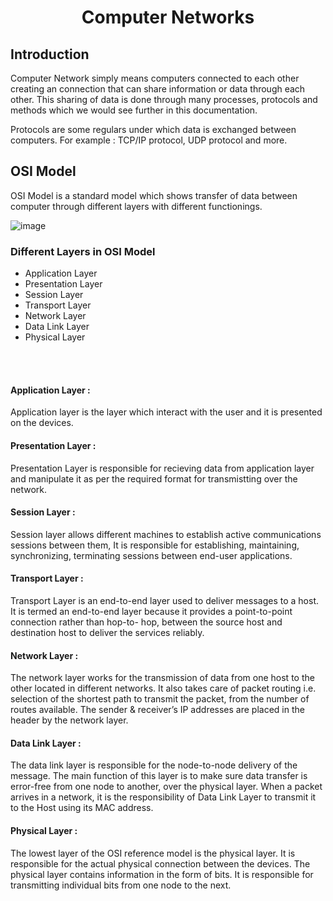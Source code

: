 <h1 align="center"><b> Computer Networks </b></h1>

## Introduction
  Computer Network simply means computers connected to each other creating an connection that can share information or data through each other. This sharing of data is done through many processes, protocols and methods which we would see further in this documentation.
  
  Protocols are some regulars under which data is exchanged between computers. For example : TCP/IP protocol, UDP protocol and more.

## OSI Model
 OSI Model is a standard model which shows transfer of data between computer through different layers with different functionings.
 
![image](https://user-images.githubusercontent.com/38884247/193452058-e6de244a-c27b-45d2-8a65-b8ab943eb92e.png)

### Different Layers in OSI Model

- Application Layer
- Presentation Layer
- Session Layer
- Transport Layer
- Network Layer
- Data Link Layer
- Physical Layer

<br><br>

#### Application Layer :
Application layer is the layer which interact with the user and it is presented on the devices.

#### Presentation Layer :
Presentation Layer is responsible for recieving data from application layer and manipulate it as per the required format for transmistting over the network.

#### Session Layer :
Session layer allows different machines to establish active communications sessions between them, It is responsible for establishing, maintaining, synchronizing, terminating sessions between end-user applications. 

#### Transport Layer :
Transport Layer is an end-to-end layer used to deliver messages to a host. It is termed an end-to-end layer because it provides a point-to-point connection rather than hop-to- hop, between the source host and destination host to deliver the services reliably.

#### Network Layer :
The network layer works for the transmission of data from one host to the other located in different networks. It also takes care of packet routing i.e. selection of the shortest path to transmit the packet, from the number of routes available. The sender & receiver’s IP addresses are placed in the header by the network layer. 

#### Data Link Layer :
The data link layer is responsible for the node-to-node delivery of the message. The main function of this layer is to make sure data transfer is error-free from one node to another, over the physical layer. When a packet arrives in a network, it is the responsibility of Data Link Layer to transmit it to the Host using its MAC address.

#### Physical Layer :
The lowest layer of the OSI reference model is the physical layer. It is responsible for the actual physical connection between the devices. The physical layer contains information in the form of bits. It is responsible for transmitting individual bits from one node to the next.

